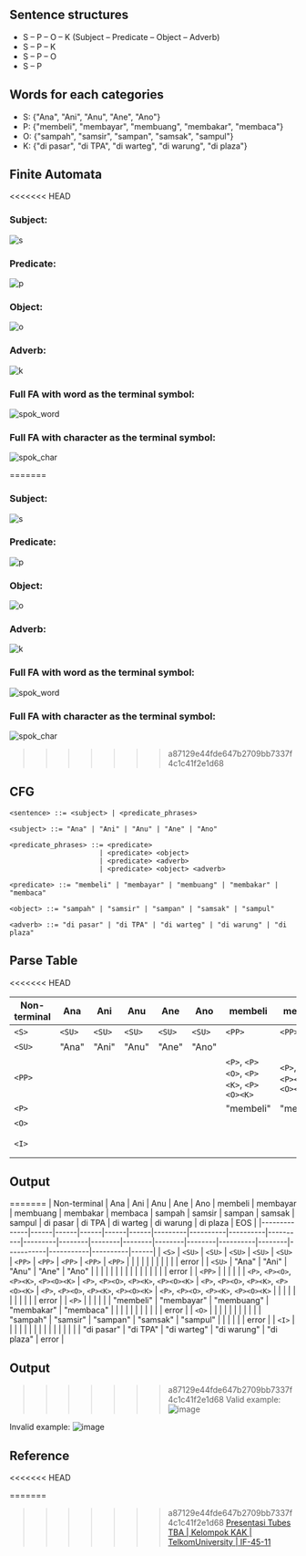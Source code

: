 ## Sentence structures

- S – P – O – K (Subject – Predicate – Object – Adverb)
- S – P – K
- S – P – O
- S – P

## Words for each categories

- S: {"Ana", "Ani", "Anu", "Ane", "Ano"}
- P: {"membeli", "membayar", "membuang", "membakar", "membaca"}
- O: {"sampah", "samsir", "sampan", "samsak", "sampul"}
- K: {"di pasar", "di TPA", "di warteg", "di warung", "di plaza"}

## Finite Automata
<<<<<<< HEAD

### Subject:

![s](https://github.com/ananda17gb/IndonesianSentenceParser_G1_FP_TBA_IF-46-INT/assets/79387612/0eb236ad-59cd-4a97-8117-aed44278bae5)

### Predicate:

![p](https://github.com/ananda17gb/IndonesianSentenceParser_G1_FP_TBA_IF-46-INT/assets/79387612/e02388ff-92d2-4b0e-bb48-52893611aabb)

### Object:

![o](https://github.com/ananda17gb/IndonesianSentenceParser_G1_FP_TBA_IF-46-INT/assets/79387612/76916319-426c-4cdb-8f86-97ac4aa264b0)

### Adverb:

![k](https://github.com/ananda17gb/IndonesianSentenceParser_G1_FP_TBA_IF-46-INT/assets/79387612/77922660-b829-4bd4-8415-8023d703e856)

### Full FA with word as the terminal symbol:

![spok_word](https://github.com/ananda17gb/IndonesianSentenceParser_G1_FP_TBA_IF-46-INT/assets/79387612/892beea2-2f8d-4b64-bd13-b8316bb1d0f7)

### Full FA with character as the terminal symbol:

![spok_char](https://github.com/ananda17gb/IndonesianSentenceParser_G1_FP_TBA_IF-46-INT/assets/79387612/f6e76046-2c64-4071-9806-b98b120ed473)

=======
### Subject:
![s](https://github.com/ananda17gb/IndonesianSentenceParser_G1_FP_TBA_IF-46-INT/assets/79387612/0eb236ad-59cd-4a97-8117-aed44278bae5)
### Predicate:
![p](https://github.com/ananda17gb/IndonesianSentenceParser_G1_FP_TBA_IF-46-INT/assets/79387612/e02388ff-92d2-4b0e-bb48-52893611aabb)
### Object:
![o](https://github.com/ananda17gb/IndonesianSentenceParser_G1_FP_TBA_IF-46-INT/assets/79387612/76916319-426c-4cdb-8f86-97ac4aa264b0)
### Adverb:
![k](https://github.com/ananda17gb/IndonesianSentenceParser_G1_FP_TBA_IF-46-INT/assets/79387612/77922660-b829-4bd4-8415-8023d703e856)
### Full FA with word as the terminal symbol:
![spok_word](https://github.com/ananda17gb/IndonesianSentenceParser_G1_FP_TBA_IF-46-INT/assets/79387612/892beea2-2f8d-4b64-bd13-b8316bb1d0f7)
### Full FA with character as the terminal symbol:
![spok_char](https://github.com/ananda17gb/IndonesianSentenceParser_G1_FP_TBA_IF-46-INT/assets/79387612/f6e76046-2c64-4071-9806-b98b120ed473)



>>>>>>> a87129e44fde647b2709bb7337f4c1c41f2e1d68
## CFG

```
<sentence> ::= <subject> | <predicate_phrases>

<subject> ::= "Ana" | "Ani" | "Anu" | "Ane" | "Ano"

<predicate_phrases> ::= <predicate>
                      | <predicate> <object>
                      | <predicate> <adverb>
                      | <predicate> <object> <adverb>

<predicate> ::= "membeli" | "membayar" | "membuang" | "membakar" | "membaca"

<object> ::= "sampah" | "samsir" | "sampan" | "samsak" | "sampul"

<adverb> ::= "di pasar" | "di TPA" | "di warteg" | "di warung" | "di plaza"
```

## Parse Table
<<<<<<< HEAD

| Non-terminal | Ana    | Ani    | Anu    | Ane    | Ano    | membeli                                | membayar                               | membuang                               | membakar                               | membaca                                | sampah   | samsir   | sampan   | samsak   | sampul   | di pasar   | di TPA   | di warteg   | di warung   | di plaza   | EOS   |
| ------------ | ------ | ------ | ------ | ------ | ------ | -------------------------------------- | -------------------------------------- | -------------------------------------- | -------------------------------------- | -------------------------------------- | -------- | -------- | -------- | -------- | -------- | ---------- | -------- | ----------- | ----------- | ---------- | ----- |
| `<S>`        | `<SU>` | `<SU>` | `<SU>` | `<SU>` | `<SU>` | `<PP>`                                 | `<PP>`                                 | `<PP>`                                 | `<PP>`                                 | `<PP>`                                 |          |          |          |          |          |            |          |             |             |            | error |
| `<SU>`       | "Ana"  | "Ani"  | "Anu"  | "Ane"  | "Ano"  |                                        |                                        |                                        |                                        |                                        |          |          |          |          |          |            |          |             |             |            | error |
| `<PP>`       |        |        |        |        |        | `<P>`, `<P><O>`, `<P><K>`, `<P><O><K>` | `<P>`, `<P><O>`, `<P><K>`, `<P><O><K>` | `<P>`, `<P><O>`, `<P><K>`, `<P><O><K>` | `<P>`, `<P><O>`, `<P><K>`, `<P><O><K>` | `<P>`, `<P><O>`, `<P><K>`, `<P><O><K>` |          |          |          |          |          |            |          |             |             |            | error |
| `<P>`        |        |        |        |        |        | "membeli"                              | "membayar"                             | "membuang"                             | "membakar"                             | "membaca"                              |          |          |          |          |          |            |          |             |             |            | error |
| `<O>`        |        |        |        |        |        |                                        |                                        |                                        |                                        |                                        | "sampah" | "samsir" | "sampan" | "samsak" | "sampul" |            |          |             |             |            | error |
| `<I>`        |        |        |        |        |        |                                        |                                        |                                        |                                        |                                        |          |          |          |          |          | "di pasar" | "di TPA" | "di warteg" | "di warung" | "di plaza" | error |

## Output

=======
| Non-terminal | Ana  | Ani  | Anu  | Ane  | Ano  | membeli | membayar | membuang | membakar | membaca | sampah | samsir | sampan | samsak | sampul | di pasar | di TPA | di warteg | di warung | di plaza | EOS  |
|--------------|------|------|------|------|------|---------|----------|----------|----------|---------|--------|--------|--------|--------|--------|----------|--------|-----------|-----------|----------|------|
| `<S>`        | `<SU>` | `<SU>` | `<SU>` | `<SU>` | `<SU>` | `<PP>`   | `<PP>`   | `<PP>`   | `<PP>`   | `<PP>` |        |        |        |        |        |          |        |           |           |          | error |
| `<SU>`       | "Ana" | "Ani" | "Anu" | "Ane" | "Ano" |         |          |          |          |         |        |        |        |        |        |          |        |           |           |          | error |
| `<PP>`       |      |      |      |      |      | `<P>`, `<P><O>`, `<P><K>`, `<P><O><K>` | `<P>`, `<P><O>`, `<P><K>`, `<P><O><K>` | `<P>`, `<P><O>`, `<P><K>`, `<P><O><K>` | `<P>`, `<P><O>`, `<P><K>`, `<P><O><K>` | `<P>`, `<P><O>`, `<P><K>`, `<P><O><K>` |        |        |        |        |        |          |        |           |           |          | error |
| `<P>`        |      |      |      |      |      | "membeli" | "membayar" | "membuang" | "membakar" | "membaca" |        |        |        |        |        |          |        |           |           |          | error |
| `<O>`        |      |      |      |      |      |         |          |          |          |         | "sampah" | "samsir" | "sampan" | "samsak" | "sampul" |        |        |           |           |          | error |
| `<I>`        |      |      |      |      |      |         |          |          |          |         |        |        |        |        |        | "di pasar" | "di TPA" | "di warteg" | "di warung" | "di plaza" | error |

## Output
>>>>>>> a87129e44fde647b2709bb7337f4c1c41f2e1d68
Valid example:
![image](https://github.com/ananda17gb/IndonesianSentenceParser_G1_FP_TBA_IF-46-INT/assets/79387612/ba5438dc-f3dd-41d4-a97a-a5ec6881d3a9)

Invalid example:
![image](https://github.com/ananda17gb/IndonesianSentenceParser_G1_FP_TBA_IF-46-INT/assets/79387612/1273bf82-1486-4a45-910a-61c7e5ddc243)

## Reference
<<<<<<< HEAD

=======
>>>>>>> a87129e44fde647b2709bb7337f4c1c41f2e1d68
[Presentasi Tubes TBA | Kelompok KAK | TelkomUniversity | IF-45-11](https://www.youtube.com/watch?v=KoPYcwvR-vI&t=147s)
